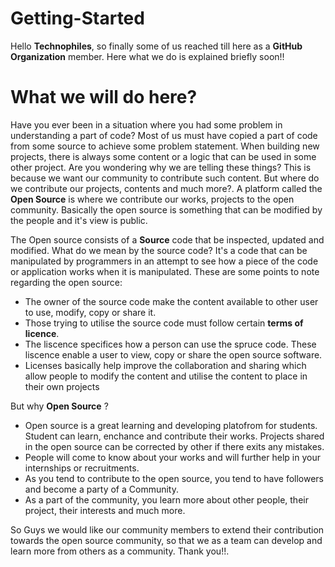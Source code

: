 # Getting-Started

Hello **Technophiles**, so finally some of us reached till here as a **GitHub Organization** member. Here what we do is explained briefly soon!!


# What we will do here?
Have you ever been in a situation where you had some problem in understanding a part of code? Most of us must have copied a part of code from some source to achieve some problem statement.
When building new projects, there is always some content or a logic that can be used in some other project. Are you wondering why we are telling these things? This is because we want our community
to contribute such content. But where do we contribute our projects, contents and much more?. A platform called the **Open Source** is where we contribute our works, projects to the open 
community. Basically the open source is something that can be modified by the people and it's view is public.

The Open source consists of a **Source** code that be inspected, updated and modified.
What do we mean by the source code? It's a code that can be manipulated by programmers in an attempt to see how a piece of the code or application works when it is manipulated.
These are some points to note regarding the open source:

- The owner of the source code make the content available to other user to use, modify, copy or share it.
- Those trying to utilise the source code must follow certain **terms of licence**.
- The liscence specifices how a person can use the spruce code. These liscence enable a user to view, copy or share the open source software.
- Licenses basically help improve the collaboration and sharing which allow people to modify the content and utilise the content to place in their own projects

But why **Open Source** ?

 
- Open source is a great learning and developing platofrom for students. Student can learn, enchance and contribute their works. Projects shared in the open source can be corrected by other if there exits any mistakes.
- People will come to know about your works and will further help in your internships or recruitments.
- As you tend to contribute to the open source, you tend to have followers and become a party of a Community.
- As a part of the community, you learn more about other people, their project, their interests and much more.

So Guys we would like our community members to extend their contribution towards the open source community, so that we as a team can develop and learn more from others as a community.
Thank you!!.




